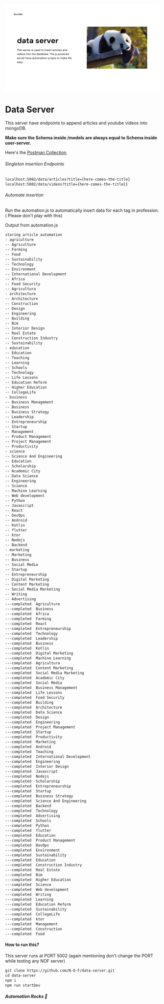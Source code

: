 ![alt text](Assets/data-server.png)

# Data Server


This server have endpoints to append articles and youtube videos into mongoDB. 

**Make sure the Schema inside /models are always equal to Schema inside user-server.**


Here's the [Postman Collection](https://drive.google.com/file/d/1qG8_AkKx5VkseMLezoPZU36bQeIDFMT2/view?usp=sharing).

###### Singleton insertion Endpoints

```
localhost:5002/data/articles?title={here-comes-the-title}
localhost:5002/data/videos?title={here-comes-the-title}}
```

###### Automate insertion

Run the automation.js to automatically insert data for each tag in profession. ( Please don't play with this)

Output from automation.js

```
staring article automation 
- agriculture
-- Agriculture
-- Farming
-- Food
-- Sustainability
-- Technology
-- Environment
-- International Development
-- Africa
-- Food Security
-- Agricultura
- architecture
-- Architecture
-- Construction
-- Design
-- Engineering
-- Building
-- Bim
-- Interior Design
-- Real Estate
-- Construction Industry
-- Sustainability
- education
-- Education
-- Teaching
-- Learning
-- Schools
-- Technology
-- Life Lessons
-- Education Reform
-- Higher Education
-- CollegeLife
- business
-- Business Management
-- Business
-- Business Strategy
-- Leadership
-- Entrepreneurship
-- Startup
-- Management
-- Product Management
-- Project Management
-- Productivity
- science
-- Science And Engineering
-- Education
-- Scholarship
-- Academic City
-- Data Science
-- Engineering
-- Science
-- Machine Learning
-- Web development
-- Python
-- Javascript
-- React
-- DevOps
-- Android
-- Kotlin
-- flutter
-- ktor
-- Nodejs
-- Backend
- marketing
-- Marketing
-- Business
-- Social Media
-- Startup
-- Entrepreneurship
-- Digital Marketing
-- Content Marketing
-- Social Media Marketing
-- Writing
-- Advertising
---completed  Agriculture
---completed  Business
---completed  Africa
---completed  Farming
---completed  React
---completed  Entrepreneurship
---completed  Technology
---completed  Leadership
---completed  Business
---completed  Kotlin
---completed  Digital Marketing
---completed  Machine Learning
---completed  Agricultura
---completed  Content Marketing
---completed  Social Media Marketing
---completed  Academic City
---completed  Social Media
---completed  Business Management
---completed  Life Lessons
---completed  Food Security
---completed  Building
---completed  Architecture
---completed  Data Science
---completed  Design
---completed  Engineering
---completed  Project Management
---completed  Startup
---completed  Productivity
---completed  Marketing
---completed  Android
---completed  Teaching
---completed  International Development
---completed  Engineering
---completed  Interior Design
---completed  Javascript
---completed  Nodejs
---completed  Scholarship
---completed  Entrepreneurship
---completed  Startup
---completed  Business Strategy
---completed  Science And Engineering
---completed  Backend
---completed  Technology
---completed  Advertising
---completed  Schools
---completed  Python
---completed  flutter
---completed  Education
---completed  Product Management
---completed  DevOps
---completed  Environment
---completed  Sustainability
---completed  Education
---completed  Construction Industry
---completed  Real Estate
---completed  Bim
---completed  Higher Education
---completed  Science
---completed  Web development
---completed  Writing
---completed  Learning
---completed  Education Reform
---completed  Sustainability
---completed  CollegeLife
---completed  ktor
---completed  Management
---completed  Construction
---completed  Food
```


#### How to run this?

This server runs at PORT 5002 (again mentioning don't change the PORT while testing any NOF server)

```
git clone https://github.com/N-O-F/data-server.git
cd data-server
npm i
npm run startDev
```


##### Automation Rocks 🚀
